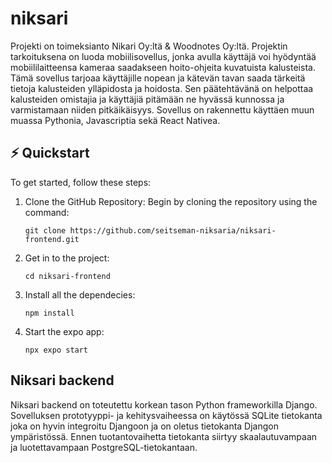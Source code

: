 # niksari
Projekti on toimeksianto Nikari Oy:ltä & Woodnotes Oy:ltä. 
Projektin tarkoituksena on luoda mobiilisovellus, jonka avulla käyttäjä voi hyödyntää mobiililaitteensa kameraa saadakseen hoito-ohjeita kuvatuista kalusteista. Tämä sovellus tarjoaa käyttäjille nopean ja kätevän tavan saada tärkeitä tietoja kalusteiden ylläpidosta ja hoidosta. Sen päätehtävänä on helpottaa kalusteiden omistajia ja käyttäjiä pitämään ne hyvässä kunnossa ja varmistamaan niiden pitkäikäisyys.
Sovellus on rakennettu käyttäen muun muassa Pythonia, Javascriptia sekä React Nativea.

## ⚡️ Quickstart

To get started, follow these steps:

1. Clone the GitHub Repository: Begin by cloning the repository using the command:
   ```
   git clone https://github.com/seitseman-niksaria/niksari-frontend.git
   ```
2. Get in to the project:
   ```
   cd niksari-frontend
   ```
3. Install all the dependecies:
   ```
   npm install
   ```
4. Start the expo app:
   ```
   npx expo start
   ```


## Niksari backend

Niksari backend on toteutettu korkean tason Python frameworkilla Django. Sovelluksen prototyyppi- ja kehitysvaiheessa on käytössä SQLite tietokanta joka on hyvin integroitu Djangoon ja on oletus tietokanta Djangon ympäristössä. Ennen tuotantovaihetta tietokanta siirtyy skaalautuvampaan ja luotettavampaan PostgreSQL-tietokantaan.

